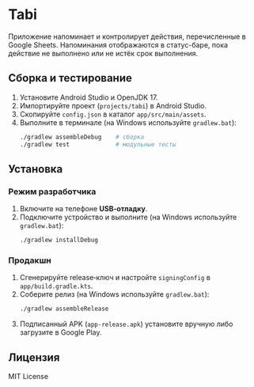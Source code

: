 # Tabi

Приложение напоминает и контролирует действия, перечисленные в Google Sheets.
Напоминания отображаются в статус-баре, пока действие не выполнено или не истёк
срок выполнения.

## Сборка и тестирование
1. Установите Android Studio и OpenJDK 17.
2. Импортируйте проект (`projects/tabi`) в Android Studio.
3. Скопируйте `config.json` в каталог `app/src/main/assets`.
4. Выполните в терминале (на Windows используйте `gradlew.bat`):
   ```bash
   ./gradlew assembleDebug    # сборка
   ./gradlew test             # модульные тесты
   ```

## Установка
### Режим разработчика
1. Включите на телефоне **USB‑отладку**.
2. Подключите устройство и выполните (на Windows используйте `gradlew.bat`):
   ```bash
   ./gradlew installDebug
   ```

### Продакшн
1. Сгенерируйте release‑ключ и настройте `signingConfig` в `app/build.gradle.kts`.
2. Соберите релиз (на Windows используйте `gradlew.bat`):
   ```bash
   ./gradlew assembleRelease
   ```
3. Подписанный APK (`app-release.apk`) установите вручную либо загрузите в Google Play.

## Лицензия
MIT License
